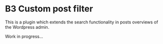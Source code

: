 # B3 Custom post filter

This is a plugin which extends the search functionality in posts overviews of the Wordpress admin.

Work in progress...

